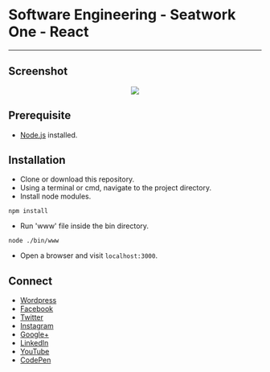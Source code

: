 # Software Engineering - Seatwork One - React
---

## Screenshot
<p align="center">
  <img src="https://raw.githubusercontent.com/jovanidash21/software-engineering-seatwork-one-react/master/screenshot.png">
</p>

## Prerequisite
* [Node.js](https://nodejs.org/en/) installed.

## Installation
* Clone or download this repository.
* Using a terminal or cmd, navigate to the project directory.
* Install node modules.
```
npm install
```
* Run 'www' file inside the bin directory.
```
node ./bin/www
```
* Open a browser and visit ```localhost:3000```.

## Connect
- [Wordpress](https://jovaniwarguez.wordpress.com/)
- [Facebook](https://facebook.com/jovani.cadornawarguez)
- [Twitter](https://twitter.com/jovanidash21)
- [Instagram](https://www.instagram.com/jovanidash21/)
- [Google+](https://plus.google.com/u/0/104385173780051504413)
- [LinkedIn](https://www.linkedin.com/in/jovani-warguez-827a8a11b?trk=nav_responsive_tab_profile_pic)
- [YouTube](https://www.youtube.com/channel/UCNiVxhbJ6Ku9keIjkQX3RRQ)
- [CodePen](http://codepen.io/jovanidash21/)
